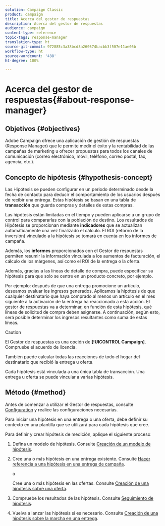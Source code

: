 ```yaml
---
solution: Campaign Classic
product: campaign
title: Acerca del gestor de respuestas
description: Acerca del gestor de respuestas
audience: campaign
content-type: reference
topic-tags: response-manager
translation-type: ht
source-git-commit: 972885c3a38bcd3a260574bacbb3f507e11ae05b
workflow-type: ht
source-wordcount: '438'
ht-degree: 100%

---
```



# Acerca del gestor de respuestas{#about-response-manager}

## Objetivos {#objectives}

Adobe Campaign ofrece una aplicación de gestión de respuestas (Response Manager) que le permite medir el éxito y la rentabilidad de las campañas de marketing u ofrecer propuestas para todos los canales de comunicación (correo electrónico, móvil, teléfono, correo postal, fax, agencia, etc.).

## Concepto de hipótesis {#hypothesis-concept}

Las Hipótesis se pueden configurar en un periodo determinado desde la fecha de contacto para deducir el comportamiento de los usuarios después de recibir una entrega. Estas hipótesis se basan en una tabla de **transacción** que guarda compras y detalles de estas compras.

Las hipótesis están limitadas en el tiempo y pueden aplicarse a un grupo de control para compararlas con la población de destino. Los resultados de Hipótesis se proporcionan mediante **indicadores** que se actualizan automáticamente una vez finalizado el cálculo. El ROI (retorno de la inversión) vinculado a la hipótesis se tomará en cuenta en los informes de campaña.

Además, los **informes** proporcionados con el Gestor de respuestas permiten resumir la información vinculada a los aumentos de facturación, el cálculo de los márgenes, así como el ROI de la entrega o la oferta.

Además, gracias a las líneas de detalle de compra, puede especificar su hipótesis para que solo se centre en un producto concreto, por ejemplo.

Por ejemplo: después de que una entrega promocione un artículo, deseamos evaluar los ingresos generados. Aplicamos la hipótesis de que cualquier destinatario que haya comprado al menos un artículo en el mes siguiente a la activación de la entrega ha reaccionado a esta acción. El gestor de respuestas va a determinar, en función de esta hipótesis, qué líneas de solicitud de compra deben asignarse. A continuación, según esto, será posible determinar los ingresos resultantes como suma de estas líneas.

>[!CAUTION]
>
>El Gestor de respuestas es una opción de **[!UICONTROL Campaign]**. Compruebe el acuerdo de licencia.

También puede calcular todas las reacciones de todo el hogar del destinatario que recibió la entrega u oferta.

Cada hipótesis está vinculada a una única tabla de transacción. Una entrega u oferta se puede vincular a varias hipótesis.

## Método {#method}

Antes de comenzar a utilizar el Gestor de respuestas, consulte [Configuration](../../campaign/using/configuration.md) y realice las configuraciones necesarias.

Para iniciar una hipótesis en una entrega o una oferta, debe definir su contexto en una plantilla que se utilizará para cada hipótesis que cree.

Para definir y crear hipótesis de medición, aplique el siguiente proceso:

1. Defina un modelo de hipótesis. Consulte [Creación de un modelo de hipótesis](../../campaign/using/hypothesis-templates.md#creating-a-hypothesis-model).
1. Cree una o más hipótesis en una entrega existente. Consulte [Hacer referencia a una hipótesis en una entrega de campaña](../../campaign/using/creating-hypotheses.md#referencing-a-hypothesis-in-a-campaign-delivery).

   o

   Cree una o más hipótesis en las ofertas. Consulte [Creación de una hipótesis sobre una oferta](../../campaign/using/creating-hypotheses.md#creating-a-hypothesis-on-an-offer).

1. Compruebe los resultados de las hipótesis. Consulte [Seguimiento de hipótesis](../../campaign/using/hypothesis-tracking.md).
1. Vuelva a lanzar las hipótesis si es necesario. Consulte [Creación de una hipótesis sobre la marcha en una entrega](../../campaign/using/creating-hypotheses.md#creating-a-hypothesis-on-the-fly-on-a-delivery).

